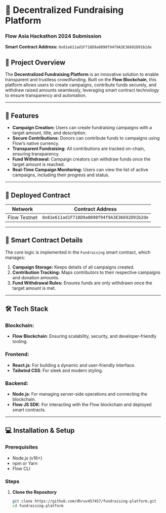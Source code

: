 # 🏦 Decentralized Fundraising Platform

### Flow Asia Hackathon 2024 Submission

**Smart Contract Address:** `0x81e611ad1F718D9a0090f94f9A3E36692D91b2de`

## 🚀 Project Overview

The **Decentralized Fundraising Platform** is an innovative solution to enable transparent and trustless crowdfunding. Built on the **Flow Blockchain**, this platform allows users to create campaigns, contribute funds securely, and withdraw raised amounts seamlessly, leveraging smart contract technology to ensure transparency and automation.

---

## 🌟 Features

- **Campaign Creation:** Users can create fundraising campaigns with a target amount, title, and description.
- **Secure Contributions:** Donors can contribute funds to campaigns using Flow’s native currency.
- **Transparent Fundraising:** All contributions are tracked on-chain, ensuring transparency.
- **Fund Withdrawal:** Campaign creators can withdraw funds once the target amount is reached.
- **Real-Time Campaign Monitoring:** Users can view the list of active campaigns, including their progress and status.

---

## 🔗 Deployed Contract

| **Network** | **Contract Address**                     |
|-------------|------------------------------------------|
| Flow Testnet | `0x81e611ad1F718D9a0090f94f9A3E36692D91b2de` |

---

## 📜 Smart Contract Details

The core logic is implemented in the `Fundraising` smart contract, which manages:

1. **Campaign Storage:** Keeps details of all campaigns created.
2. **Contribution Tracking:** Maps contributors to their respective campaigns and donation amounts.
3. **Fund Withdrawal Rules:** Ensures funds are only withdrawn once the target amount is met.

---

## 🛠️ Tech Stack

### Blockchain:
- **Flow Blockchain**: Ensuring scalability, security, and developer-friendly tooling.

### Frontend:
- **React.js**: For building a dynamic and user-friendly interface.
- **Tailwind CSS**: For sleek and modern styling.

### Backend:
- **Node.js**: For managing server-side operations and connecting the blockchain.
- **Flow JS SDK**: For interacting with the Flow blockchain and deployed smart contracts.

---

## 💻 Installation & Setup

### Prerequisites
- Node.js (v16+)
- npm or Yarn
- Flow CLI

### Steps

1. **Clone the Repository**
   ```bash
   git clone https://github.com/dhruv457457/fundraising-platform.git
   cd fundraising-platform
